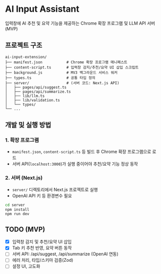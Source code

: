 # AI Input Assistant

입력창에 AI 추천 및 요약 기능을 제공하는 Chrome 확장 프로그램 및 LLM API 서버(MVP)

## 프로젝트 구조

```
ai-input-extension/
├── manifest.json           # Chrome 확장 프로그램 매니페스트
├── content-script.ts       # 입력창 감지/추천/요약 UI 삽입 스크립트
├── background.js           # MV3 백그라운드 서비스 워커
├── types.ts                # 공통 타입 정의
├── server/                 # (서버 코드: Next.js API)
│   ├── pages/api/suggest.ts
│   ├── pages/api/summarize.ts
│   ├── lib/llm.ts
│   ├── lib/validation.ts
│   └── types/
└── ...
```

## 개발 및 실행 방법

### 1. 확장 프로그램

- `manifest.json`, `content-script.ts` 등 빌드 후 Chrome 확장 프로그램으로 로드
- 서버 API(`localhost:3000`)가 실행 중이어야 추천/요약 기능 정상 동작

### 2. 서버 (Next.js)

- `server/` 디렉토리에서 Next.js 프로젝트로 실행
- OpenAI API 키 등 환경변수 필요

```bash
cd server
npm install
npm run dev
```

## TODO (MVP)

- [x] 입력창 감지 및 추천/요약 UI 삽입
- [x] Tab 키 추천 반영, 요약 버튼 동작
- [ ] 서버 API: /api/suggest, /api/summarize (OpenAI 연동)
- [ ] 에러 처리, 타입/스키마 검증(Zod)
- [ ] 설정 UI, 고도화
